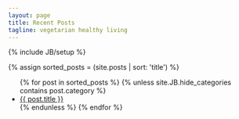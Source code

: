 ```yaml
---
layout: page
title: Recent Posts
tagline: vegetarian healthy living
---
```

{% include JB/setup %}

{% assign sorted_posts = (site.posts | sort: 'title') %}
<ul class="posts">
  {% for post in sorted_posts %}
  	{% unless site.JB.hide_categories contains post.category %}
  	  <li><a href="{{ BASE_PATH }}{{ post.url }}">{{ post.title }}</a></li>
  	{% endunless %}
  {% endfor %}
</ul>
